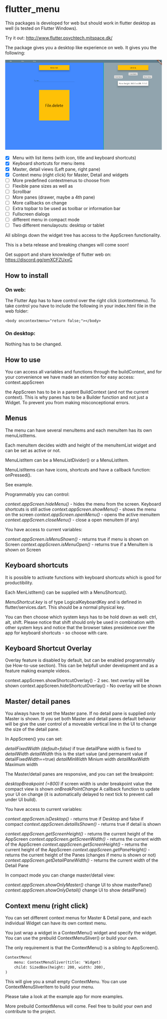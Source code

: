 # flutter_menu

This packages is developed for web but should work in flutter desktop as well (is tested on Flutter Windows). 

Try it out: http://www.flutter.psychtech.mitspace.dk/

The package gives you a desktop like experience on web. It gives you the following:

![Example](screenshots/example4.gif)

- [x] Menu with list items (with icon, title and keyboard shortcuts)
- [x] Keyboard shortcuts for menu items
- [x] Master, detail views (Left pane, right pane)
- [X] Context menu (right click) for Master, Detail and widgets
- [ ] More predefined contextmenus to choose from
- [ ] Flexible pane sizes as well as 
- [ ] Scrollbar
- [ ] More panes (drawer, maybe a 4th pane)
- [ ] More callbacks on change
- [ ] Extra topbar to be used as toolbar or information bar
- [ ] Fullscreen dialogs
- [ ] different menu in compact mode
- [ ] Two different menulayouts: desktop or tablet

All siblings down the widget tree has access to the AppScreen functionality.
 
This is a beta release and breaking changes will come soon!

Get support and share knowledge of flutter web on: https://discord.gg/pmXCFZUxxC

## How to install

### On web:

The Flutter App has to have control over the right click (contextmenu).
To take control you have to include the following in your index.html file in the web folder:

```
<body oncontextmenu="return false;"></body>
```

### On desktop:

Nothing has to be changed.


## How to use

You can access all variables and functions through the buildContext, and for your convenience we have made an extention for easy access: context.appScreen

the AppScreen has to be in a parent BuildContext (and not the current context). This is why panes has to be a Builder function and not just a Widget. To prevent you from making misconceptional errors.

## Menus

The menu can have several menuItems and each menuItem has its own menuListItems.

Each menuItem decides width and height of the menuItemList widget and can be set as active or not.

MenuListItem can be a MenuListDivider() or a MenuListItem.

MenuListItems can have icons, shortcuts and have a callback function: onPressed().

See example.

Programmably you can control:

*context.appScreen.hideMenu()* - hides the menu from the screen. Keyboard shortcuts is still active
*context.appScreen.showMenu()* - shows the menu on the screen
*context.appScreen.openMenu()* - opens the active menuitem
*context.appScreen.closeMenu()* - close a open menuitem (if any)

You have access to current variables:

*context.appScreen.isMenuShown()* - returns true if menu is shown on Screen
*context.appScreen.isMenuOpen()* - returns true if a MenuItem is shown on Screen


## Keyboard shortcuts

It is possible to activate functions with keyboard shortcuts which is good for productibility.

Each MenListItem() can be supplied with a MenuShortcut().

*MenuShortcut.key* is of type LogicalKeyboardKey and is defined in flutter/services.dart. This should be a normal physical key. 

You can then choose which system keys has to be hold down as well: ctrl, alt, shift.
Please notice that shift should only be used in combination with other system keys and notice that the browser takes presidence over the app for keyboard shortcuts - so choose with care.


## Keyboard Shortcut Overlay

Overlay feature is disabled by default, but can be enabled programmably (se How-to-use section). This can be helpfull under development and as a feature making example videos.

context.appScreen.showShortcutOverlay()  - 2 sec. text overlay will be shown
context.appScreen.hideShortcutOverlay()  - No overlay will be shown

## Master/ detail panes

You always have to set the Master pane. If no detail pane is supplied only Master is shown.
If you set both Master and detail panes default behavior will be give the user control of a moveable vertical line in the UI to change the size of the detail pane.

In AppScreen() you can set:

*detailFixedWidth (default=false)* if true detailPane width is fixed to *detailWidth*
*detailWidth* this is the start value (and permanent value if detailFixedWidth==true)
*detailMinWidth* Minium width
*detailMaxWidth* Maximum width

The Master/detail panes are responsive, and you can set the breakpoint:

*desktopBreakpoint (=800)* if screen width is under breakpoint value the compact view is shown
*onBreakPointChange* A callback function to update your UI on change (it is automatically delayed to next tick to prevent call under UI build).

You have access to current variables:

*context.appScreen.isDesktop()* - returns true if Desktop and false if compact
*context.appScreen.detailIsShown()* - returns true if detail is shown

*context.appScreen.getScreenHeight()* - returns the current height of the AppScreen
*context.appScreen.getScreenWidth()* - returns the current width of the AppScreen
*context.appScreen.getScreenHeight()* - returns the current height of the AppScreen
*context.appScreen.getPaneHeight()* - returns the current height of the Panes (changes if menu is shown or not)
*context.appScreen.getDetailPaneWidth()* - returns the current width of the Detail Pane

In compact mode you can change master/detail view:

*context.appScreen.showOnlyMaster()*  change UI to show masterPane()
*context.appScreen.showOnlyDetail()* change UI to show detailPane() 

## Context menu (right click)

You can set different context menus for Master & Detail pane, and each individual Widget can have its own context menu.


You just wrap a widget in a ContextMenu() widget and specify the widget. You can use the prebuild ContextMenuSliver() or build your own. 

The only requirement is that the ContextMenu() is a sibling to AppScreen(). 

```
ContextMenu(
    menu: ContextMenuSliver(title: 'Widget)
    child: SizedBox(height: 200, width: 200),
)
```

This will give you a small empty ContextMenu. You can use ContextMenuSliverItem to build your menu.

Please take a look at the example app for more examples.

More prebuild ContextMenus will come. Feel free to build your own and contribute to the project.



